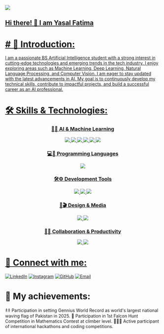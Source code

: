 <a href="https://github.com/Yasal95/Yasal95">
<img height="auto" weight="100%" src="https://github-widgetbox.vercel.app/api/profile?username=yasal95&data=followers,repositries,stars,commit&theme=rgb">
  
## Hi there! 👋 I am Yasal Fatima

<h1>
# 👤 Introduction:
  
</h1>

 I am a passionate BS Artificial Intelligence student with a strong interest in cutting-edge technologies and emerging trends in the tech industry. I enjoy exploring areas such as Machine Learning, Deep Learning, Natural Language Processing, and Computer Vision. I am eager to stay updated with the latest advancements in AI. My goal is to continuously develop my technical skills, contribute to impactful projects, and build a successful career as an AI professional.

# 🛠️ Skills & Technologies:

 <h3 align="center">🤖🧠 AI & Machine Learning</h3>

<p align="center">
  <img src="https://img.shields.io/badge/Groq-000000?style=for-the-badge&logo=groq&logoColor=white" />
  <img src="https://img.shields.io/badge/Hugging%20Face-FFD21E?style=for-the-badge&logo=huggingface&logoColor=black" />
  <img src="https://img.shields.io/badge/Claude-000000?style=for-the-badge&logo=anthropic&logoColor=white" />
  <img src="https://img.shields.io/badge/ChatGPT-74aa9c?style=for-the-badge&logo=openai&logoColor=white" />
  <img src="https://img.shields.io/badge/Gemini-8E75B2?style=for-the-badge&logo=google&logoColor=white" />
  <img src="https://img.shields.io/badge/Flowise-3B82F6?style=for-the-badge&logo=flowise&logoColor=white" />
</p>

<h3 align="center">💻🐍 Programming Languages</h3>

<p align="center">
  <img src="https://img.shields.io/badge/Python-3776AB?style=for-the-badge&logo=python&logoColor=white" />
</p>

<h3 align="center">🛠️⚙️ Development Tools</h3>

<p align="center">
  <img src="https://img.shields.io/badge/Colab-F9AB00?style=for-the-badge&logo=googlecolab&logoColor=white" />
  <img src="https://img.shields.io/badge/NotebookLM-4285F4?style=for-the-badge&logo=google&logoColor=white" />
  <img src="https://img.shields.io/badge/Chrome-4285F4?style=for-the-badge&logo=googlechrome&logoColor=white" />
</p>

<h3 align="center">🎨🎬 Design & Media</h3>

<p align="center">
  <img src="https://img.shields.io/badge/Canva-00C4CC?style=for-the-badge&logo=canva&logoColor=white" />
  <img src="https://img.shields.io/badge/CapCut-000000?style=for-the-badge&logo=capcut&logoColor=white" />
</p>

<h3 align="center">🤝💬 Collaboration & Productivity</h3>

<p align="center">
  <img src="https://img.shields.io/badge/Slack-4A154B?style=for-the-badge&logo=slack&logoColor=white" />
  <img src="https://img.shields.io/badge/Google%20Drive-4285F4?style=for-the-badge&logo=googledrive&logoColor=white" />
</p>

# 🔗 Connect with me:

[![LinkedIn](https://img.shields.io/badge/LinkedIn-%230077B5.svg?logo=linkedin&logoColor=white)](https://www.linkedin.com/in/yasal-fatima-9600a4381)
[![Instagram](https://img.shields.io/badge/Instagram-%23E4405F.svg?logo=Instagram&logoColor=white)](https://www.)
[![GitHub](https://img.shields.io/badge/GitHub-%23121011.svg?logo=github&logoColor=white)](https://github.com/Yasal95)
[![Email](https://img.shields.io/badge/Email-D14836?logo=gmail&logoColor=white)](yasalfatima95@gmail.com)

# 🏅 My achievements:
 </h>

 𐀪𐀪 Participation in setting Gennius World Record as world's largest national waving flag of Pakistan in 2025. 
 🧮 Participation in 1st Falcon Hunt Competition in Mathematics Contest at climber level.
 👩🏻‍💻 Active participant of international hackathons and coding competitions.

